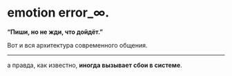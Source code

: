 # emotion error_∞.

**“Пиши, но не жди, что дойдёт.”**

Вот и вся архитектура современного общения.

---

а правда, как известно, **иногда вызывает сбои в системе**.
